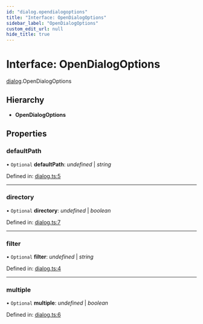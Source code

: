 ```yaml
---
id: "dialog.opendialogoptions"
title: "Interface: OpenDialogOptions"
sidebar_label: "OpenDialogOptions"
custom_edit_url: null
hide_title: true
---
```


# Interface: OpenDialogOptions

[dialog](../modules/dialog.md).OpenDialogOptions

## Hierarchy

* **OpenDialogOptions**

## Properties

### defaultPath

• `Optional` **defaultPath**: *undefined* \| *string*

Defined in: [dialog.ts:5](https://github.com/tauri-apps/tauri/blob/237b49b/cli/tauri.js/api-src/dialog.ts#L5)

___

### directory

• `Optional` **directory**: *undefined* \| *boolean*

Defined in: [dialog.ts:7](https://github.com/tauri-apps/tauri/blob/237b49b/cli/tauri.js/api-src/dialog.ts#L7)

___

### filter

• `Optional` **filter**: *undefined* \| *string*

Defined in: [dialog.ts:4](https://github.com/tauri-apps/tauri/blob/237b49b/cli/tauri.js/api-src/dialog.ts#L4)

___

### multiple

• `Optional` **multiple**: *undefined* \| *boolean*

Defined in: [dialog.ts:6](https://github.com/tauri-apps/tauri/blob/237b49b/cli/tauri.js/api-src/dialog.ts#L6)
